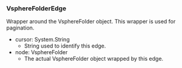 ### VsphereFolderEdge
Wrapper around the VsphereFolder object. This wrapper is used for pagination.

- cursor: System.String
  - String used to identify this edge.
- node: VsphereFolder
  - The actual VsphereFolder object wrapped by this edge.
